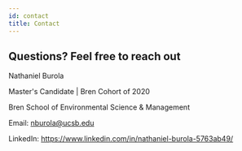 ```yaml
---
id: contact
title: Contact
---
```


## Questions? Feel free to reach out 
Nathaniel Burola 

Master's Candidate | Bren Cohort of 2020 

Bren School of Environmental Science & Management 

Email: nburola@ucsb.edu 

LinkedIn: https://www.linkedin.com/in/nathaniel-burola-5763ab49/ 

